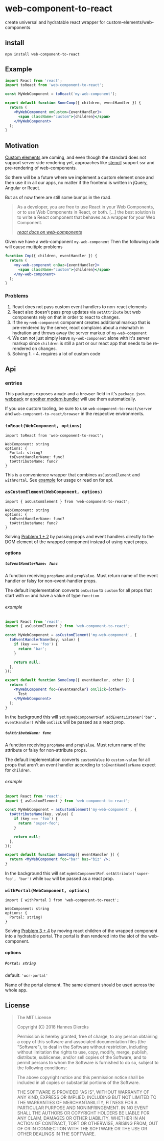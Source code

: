 # web-component-to-react

create universal and hydratable react wrapper for custom-elements/web-components

## install

`npm install web-component-to-react`

## Example

```jsx
import React from 'react';
import toReact from 'web-component-to-react';

const MyWebComponent = toReact('my-web-component');

export default function SomeComp({ children, eventHandler }) {
  return (
    <MyWebComponent onCustom={eventHandler}>
      <span className="custom">{children}</span>
    </MyWebComponent>
  );
}
```

## Motivation

[Custom elements](https://developer.mozilla.org/en-US/docs/Web/Web_Components/Using_custom_elements)
are coming, and even though the standard does not support
server side rendering yet, approaches like [stencil](https://stenciljs.com/)
support ssr and pre-rendering of web-components.

So there will be a future where we implement a custom element once and then use
it in all our apps, no matter if the frontend is written in jQuery, Angular or
React.

But as of now there are still some bumps in the road.

> As a developer, you are free to use React in your Web Components, or to use Web Components in React, or both.
> [...] the best solution is to write a React component that behaves as a wrapper for your Web Component.
>
> _[react docs on web-components](https://reactjs.org/docs/web-components.html)_

Given we have a web-component `my-web-component`
Then the following code will cause multiple problems

```jsx
function Cmp({ children, eventHandler }) {
  return (
    <my-web-component onBaz={eventHandler}>
      <span className="custom">{children}</span>
    </my-web-component>
  );
}
```

### Problems

1.  React does not pass custom event handlers to non-react elements
2.  React also doesn't pass prop updates via `setAttribute` but web components
    rely on that in order to react to changes.
3.  If the `my-web-component` component creates additional markup that is pre-rendered
    by the server, react complains about a mismatch in hydration and throws
    away the server markup of `my-web-component`
4.  We can not just simply leave `my-web-component` alone with it's server markup since
    `children` is still a part or our react app that needs to be re-rendered
    on changes.
5.  Solving 1. - 4. requires a lot of custom code

## Api

### entries

This packages exposes a `main` and a `browser` field in it's `package.json`.
[webpack](https://webpack.js.org/) or [another modern bundler](https://duckduckgo.com/?q=webpack+alternatives) will use them automatically.

If you use custom tooling, be sure to use `web-component-to-react/server` and
`web-component-to-react/browser` in the respective environments.

### `toReact(WebComponent, options)`

`import toReact from 'web-component-to-react';`

```
WebComponent: string
options: {
  Portal: string?
  toEventHandlerName: func?
  toAttributeName: func?
}
```

This is a convenience wrapper that combines `asCustomElement` and `withPortal`.
See [example](#example) for usage or read on for api.

### `asCustomElement(WebComponent, options)`

`import { asCustomElement } from 'web-component-to-react';`

```
WebComponent: string
options: {
  toEventHandlerName: func?
  toAttributeName: func?
}
```

Solving [Problem 1 + 2](#problems) by passing props and event handlers
directly to the DOM element of the wrapped component instead of using react props.

#### options

##### `toEventHandlerName: func`

A function receiving `propName` and `propValue`.
Must return name of the event handler or falsy for non-event-handler props.

The default implementation converts `onCustom` to `custom` for all props that
start with `on` and have a value of type `function`

###### example

```jsx
import React from 'react';
import { asCustomElement } from 'web-component-to-react';

const MyWebComponent = asCustomElement('my-web-component', {
  toEventHandlerName(key, value) {
    if (key === 'foo') {
      return 'bar';
    }

    return null;
  },
});

export default function SomeComp({ eventHandler, other }) {
  return (
    <MyWebComponent foo={eventHandler} onClick={other}>
      Test
    </MyWebComponent>
  );
}
```

In the background this will set `myWebComponentRef.addEventListener('bar', eventHandler)`
while `onClick` will be passed as a react prop.

##### `toAttributeName: func`

A function receiving `propName` and `propValue`.
Must return name of the attribute or falsy for non-attribute props.

The default implementation converts `customValue` to `custom-value` for all props
that aren't an event handler according to `toEventHandlerName` expect for `children`.

###### example

```jsx
import React from 'react';
import { asCustomElement } from 'web-component-to-react';

const MyWebComponent = asCustomElement('my-web-component', {
  toAttributeName(key, value) {
    if (key === 'foo') {
      return 'super-foo';
    }

    return null;
  },
});

export default function SomeComp({ eventHandler }) {
  return <MyWebComponent foo="bar" baz="biz" />;
}
```

In the background this will set `myWebComponentRef.setAttribute('super-foo', 'bar')`
while `baz` will be passed as a react prop.

### `withPortal(WebComponent, options)`

`import { withPortal } from 'web-component-to-react';`

```
WebComponent: string
options: {
  Portal: string?
}
```

Solving [Problem 3 + 4](#problems) by moving react children of the wrapped
component into a hydratable portal.
The portal is then rendered into the slot of the web-component.

#### options

##### `Portal: string`

default: `'wcr-portal'`

Name of the portal element. The same element should be used across the whole app.

## License

> The MIT License
>
> Copyright (C) 2018 Hannes Diercks
>
> Permission is hereby granted, free of charge, to any person obtaining a copy of
> this software and associated documentation files (the "Software"), to deal in
> the Software without restriction, including without limitation the rights to
> use, copy, modify, merge, publish, distribute, sublicense, and/or sell copies
> of the Software, and to permit persons to whom the Software is furnished to do
> so, subject to the following conditions:
>
> The above copyright notice and this permission notice shall be included in all
> copies or substantial portions of the Software.
>
> THE SOFTWARE IS PROVIDED "AS IS", WITHOUT WARRANTY OF ANY KIND, EXPRESS OR
> IMPLIED, INCLUDING BUT NOT LIMITED TO THE WARRANTIES OF MERCHANTABILITY, FITNESS
> FOR A PARTICULAR PURPOSE AND NONINFRINGEMENT. IN NO EVENT SHALL THE AUTHORS OR
> COPYRIGHT HOLDERS BE LIABLE FOR ANY CLAIM, DAMAGES OR OTHER LIABILITY, WHETHER
> IN AN ACTION OF CONTRACT, TORT OR OTHERWISE, ARISING FROM, OUT OF OR IN
> CONNECTION WITH THE SOFTWARE OR THE USE OR OTHER DEALINGS IN THE SOFTWARE.
